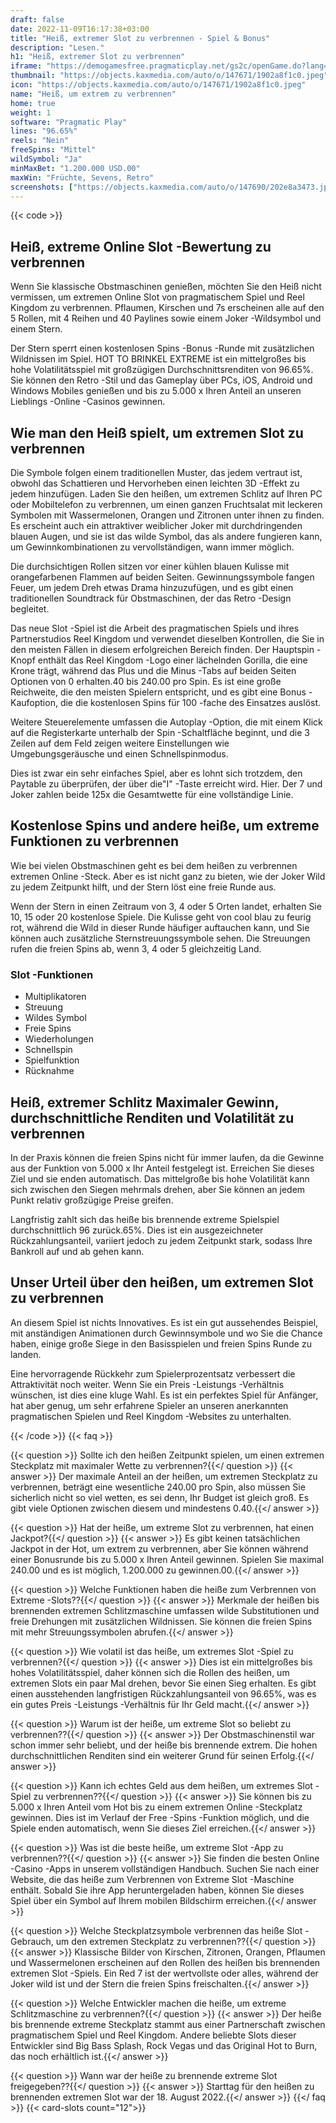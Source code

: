 ```yaml
---
draft: false
date: 2022-11-09T16:17:38+03:00
title: "Heiß, extremer Slot zu verbrennen - Spiel & Bonus"
description: "Lesen."
h1: "Heiß, extremer Slot zu verbrennen"
iframe: "https://demogamesfree.pragmaticplay.net/gs2c/openGame.do?lang=en&cur=USD&websiteUrl=https%3A%2F%2Fclienthub.pragmaticplay.com%2F&gcpif=2273&gameSymbol=vs40hotburnx&jurisdiction=99&lobbyUrl=https://clienthub.pragmaticplay.com/slots/game-library/"
thumbnail: "https://objects.kaxmedia.com/auto/o/147671/1902a8f1c0.jpeg"
icon: "https://objects.kaxmedia.com/auto/o/147671/1902a8f1c0.jpeg"
name: "Heiß, um extrem zu verbrennen"
home: true
weight: 1
software: "Pragmatic Play"
lines: "96.65%"
reels: "Nein"
freeSpins: "Mittel"
wildSymbol: "Ja"
minMaxBet: "1.200.000 USD.00"
maxWin: "Früchte, Sevens, Retro"
screenshots: ["https://objects.kaxmedia.com/auto/o/147690/202e8a3473.jpeg"]
---
```


{{< code >}}<h2>Heiß, extreme Online Slot -Bewertung zu verbrennen</h2><p>Wenn Sie klassische Obstmaschinen genießen, möchten Sie den Heiß nicht vermissen, um extremen Online Slot von pragmatischem Spiel und Reel Kingdom zu verbrennen. Pflaumen, Kirschen und 7s erscheinen alle auf den 5 Rollen, mit 4 Reihen und 40 Paylines sowie einem Joker -Wildsymbol und einem Stern.</p><p>Der Stern sperrt einen kostenlosen Spins -Bonus -Runde mit zusätzlichen Wildnissen im Spiel. HOT TO BRINKEL EXTREME ist ein mittelgroßes bis hohe Volatilitätsspiel mit großzügigen Durchschnittsrenditen von 96.65%. Sie können den Retro -Stil und das Gameplay über PCs, iOS, Android und Windows Mobiles genießen und bis zu 5.000 x Ihren Anteil an unseren Lieblings -Online -Casinos gewinnen.</p><h2>Wie man den Heiß spielt, um extremen Slot zu verbrennen</h2><p>Die Symbole folgen einem traditionellen Muster, das jedem vertraut ist, obwohl das Schattieren und Hervorheben einen leichten 3D -Effekt zu jedem hinzufügen. Laden Sie den heißen, um extremen Schlitz auf Ihren PC oder Mobiltelefon zu verbrennen, um einen ganzen Fruchtsalat mit leckeren Symbolen mit Wassermelonen, Orangen und Zitronen unter ihnen zu finden. Es erscheint auch ein attraktiver weiblicher Joker mit durchdringenden blauen Augen, und sie ist das wilde Symbol, das als andere fungieren kann, um Gewinnkombinationen zu vervollständigen, wann immer möglich.</p><p>Die durchsichtigen Rollen sitzen vor einer kühlen blauen Kulisse mit orangefarbenen Flammen auf beiden Seiten. Gewinnungssymbole fangen Feuer, um jedem Dreh etwas Drama hinzuzufügen, und es gibt einen traditionellen Soundtrack für Obstmaschinen, der das Retro -Design begleitet.</p><p>Das neue Slot -Spiel ist die Arbeit des pragmatischen Spiels und ihres Partnerstudios Reel Kingdom und verwendet dieselben Kontrollen, die Sie in den meisten Fällen in diesem erfolgreichen Bereich finden. Der Hauptspin -Knopf enthält das Reel Kingdom -Logo einer lächelnden Gorilla, die eine Krone trägt, während das Plus und die Minus -Tabs auf beiden Seiten Optionen von 0 erhalten.40 bis 240.00 pro Spin. Es ist eine große Reichweite, die den meisten Spielern entspricht, und es gibt eine Bonus -Kaufoption, die die kostenlosen Spins für 100 -fache des Einsatzes auslöst.</p><p>Weitere Steuerelemente umfassen die Autoplay -Option, die mit einem Klick auf die Registerkarte unterhalb der Spin -Schaltfläche beginnt, und die 3 Zeilen auf dem Feld zeigen weitere Einstellungen wie Umgebungsgeräusche und einen Schnellspinmodus. </p><p>Dies ist zwar ein sehr einfaches Spiel, aber es lohnt sich trotzdem, den Paytable zu überprüfen, der über die"I" -Taste erreicht wird. Hier. Der 7 und Joker zahlen beide 125x die Gesamtwette für eine vollständige Linie.</p><h2>Kostenlose Spins und andere heiße, um extreme Funktionen zu verbrennen</h2><p>Wie bei vielen Obstmaschinen geht es bei dem heißen zu verbrennen extremen Online -Steck. Aber es ist nicht ganz zu bieten, wie der Joker Wild zu jedem Zeitpunkt hilft, und der Stern löst eine freie Runde aus.</p><p>Wenn der Stern in einen Zeitraum von 3, 4 oder 5 Orten landet, erhalten Sie 10, 15 oder 20 kostenlose Spiele. Die Kulisse geht von cool blau zu feurig rot, während die Wild in dieser Runde häufiger auftauchen kann, und Sie können auch zusätzliche Sternstreuungssymbole sehen. Die Streuungen rufen die freien Spins ab, wenn 3, 4 oder 5 gleichzeitig Land.</p><h3>
Slot -Funktionen</h3><ul>
<li></span>
Multiplikatoren</li>
<li></span>
Streuung</li>
<li></span>
Wildes Symbol</li>
<li></span>
Freie Spins</li>
<li></span>
Wiederholungen</li>
<li></span>
Schnellspin</li>
<li></span>
Spielfunktion</li>
<li></span>
Rücknahme</li></ul><h2>Heiß, extremer Schlitz Maximaler Gewinn, durchschnittliche Renditen und Volatilität zu verbrennen</h2><p>In der Praxis können die freien Spins nicht für immer laufen, da die Gewinne aus der Funktion von 5.000 x Ihr Anteil festgelegt ist. Erreichen Sie dieses Ziel und sie enden automatisch. Das mittelgroße bis hohe Volatilität kann sich zwischen den Siegen mehrmals drehen, aber Sie können an jedem Punkt relativ großzügige Preise greifen.</p><p>Langfristig zahlt sich das heiße bis brennende extreme Spielspiel durchschnittlich 96 zurück.65%. Dies ist ein ausgezeichneter Rückzahlungsanteil, variiert jedoch zu jedem Zeitpunkt stark, sodass Ihre Bankroll auf und ab gehen kann. </p><h2>Unser Urteil über den heißen, um extremen Slot zu verbrennen</h2><p>An diesem Spiel ist nichts Innovatives. Es ist ein gut aussehendes Beispiel, mit anständigen Animationen durch Gewinnsymbole und wo Sie die Chance haben, einige große Siege in den Basisspielen und freien Spins Runde zu landen.</p><p>Eine hervorragende Rückkehr zum Spielerprozentsatz verbessert die Attraktivität noch weiter. Wenn Sie ein Preis -Leistungs -Verhältnis wünschen, ist dies eine kluge Wahl. Es ist ein perfektes Spiel für Anfänger, hat aber genug, um sehr erfahrene Spieler an unseren anerkannten pragmatischen Spielen und Reel Kingdom -Websites zu unterhalten.</p>
{{< /code >}}
{{< faq >}}

{{< question >}} Sollte ich den heißen Zeitpunkt spielen, um einen extremen Steckplatz mit maximaler Wette zu verbrennen?{{</ question >}}
{{< answer >}} Der maximale Anteil an der heißen, um extremen Steckplatz zu verbrennen, beträgt eine wesentliche 240.00 pro Spin, also müssen Sie sicherlich nicht so viel wetten, es sei denn, Ihr Budget ist gleich groß. Es gibt viele Optionen zwischen diesem und mindestens 0.40.{{</ answer >}}

{{< question >}} Hat der heiße, um extreme Slot zu verbrennen, hat einen Jackpot?{{</ question >}}
{{< answer >}} Es gibt keinen tatsächlichen Jackpot in der Hot, um extrem zu verbrennen, aber Sie können während einer Bonusrunde bis zu 5.000 x Ihren Anteil gewinnen. Spielen Sie maximal 240.00 und es ist möglich, 1.200.000 zu gewinnen.00.{{</ answer >}}

{{< question >}} Welche Funktionen haben die heiße zum Verbrennen von Extreme -Slots??{{</ question >}}
{{< answer >}} Merkmale der heißen bis brennenden extremen Schlitzmaschine umfassen wilde Substitutionen und freie Drehungen mit zusätzlichen Wildnissen. Sie können die freien Spins mit mehr Streuungssymbolen abrufen.{{</ answer >}}

{{< question >}} Wie volatil ist das heiße, um extremes Slot -Spiel zu verbrennen?{{</ question >}}
{{< answer >}} Dies ist ein mittelgroßes bis hohes Volatilitätsspiel, daher können sich die Rollen des heißen, um extremen Slots ein paar Mal drehen, bevor Sie einen Sieg erhalten. Es gibt einen ausstehenden langfristigen Rückzahlungsanteil von 96.65%, was es ein gutes Preis -Leistungs -Verhältnis für Ihr Geld macht.{{</ answer >}}

{{< question >}} Warum ist der heiße, um extreme Slot so beliebt zu verbrennen??{{</ question >}}
{{< answer >}} Der Obstmaschinenstil war schon immer sehr beliebt, und der heiße bis brennende extrem. Die hohen durchschnittlichen Renditen sind ein weiterer Grund für seinen Erfolg.{{</ answer >}}

{{< question >}} Kann ich echtes Geld aus dem heißen, um extremes Slot -Spiel zu verbrennen??{{</ question >}}
{{< answer >}} Sie können bis zu 5.000 x Ihren Anteil vom Hot bis zu einem extremen Online -Steckplatz gewinnen. Dies ist im Verlauf der Free -Spins -Funktion möglich, und die Spiele enden automatisch, wenn Sie dieses Ziel erreichen.{{</ answer >}}

{{< question >}} Was ist die beste heiße, um extreme Slot -App zu verbrennen??{{</ question >}}
{{< answer >}} Sie finden die besten Online -Casino -Apps in unserem vollständigen Handbuch. Suchen Sie nach einer Website, die das heiße zum Verbrennen von Extreme Slot -Maschine enthält. Sobald Sie ihre App heruntergeladen haben, können Sie dieses Spiel über ein Symbol auf Ihrem mobilen Bildschirm erreichen.{{</ answer >}}

{{< question >}} Welche Steckplatzsymbole verbrennen das heiße Slot -Gebrauch, um den extremen Steckplatz zu verbrennen??{{</ question >}}
{{< answer >}} Klassische Bilder von Kirschen, Zitronen, Orangen, Pflaumen und Wassermelonen erscheinen auf den Rollen des heißen bis brennenden extremen Slot -Spiels. Ein Red 7 ist der wertvollste oder alles, während der Joker wild ist und der Stern die freien Spins freischalten.{{</ answer >}}

{{< question >}} Welche Entwickler machen die heiße, um extreme Schlitzmaschine zu verbrennen?{{</ question >}}
{{< answer >}} Der heiße bis brennende extreme Steckplatz stammt aus einer Partnerschaft zwischen pragmatischem Spiel und Reel Kingdom. Andere beliebte Slots dieser Entwickler sind Big Bass Splash, Rock Vegas und das Original Hot to Burn, das noch erhältlich ist.{{</ answer >}}

{{< question >}} Wann war der heiße zu brennende extreme Slot freigegeben??{{</ question >}}
{{< answer >}} Starttag für den heißen zu brennenden extremen Slot war der 18. August 2022.{{</ answer >}}
{{</ faq >}}
{{< card-slots count="12">}}